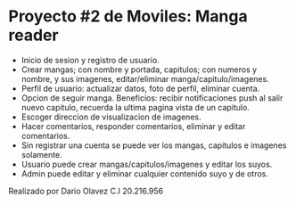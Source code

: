 # Proyecto #2 de Moviles: Manga reader

* Inicio de sesion y registro de usuario.
* Crear mangas; con nombre y portada, capitulos; con numeros y nombre, y sus imagenes, editar/eliminar manga/capitulo/imagenes.
* Perfil de usuario: actualizar datos, foto de perfil, eliminar cuenta.
* Opcion de seguir manga. Beneficios: recibir notificaciones push al salir nuevo capitulo, recuerda la ultima pagina vista de un capitulo.
* Escoger direccion de visualizacion de imagenes.
* Hacer comentarios, responder comentarios, eliminar y editar comentarios.
* Sin registrar una cuenta se puede ver los mangas, capitulos e imagenes solamente.
* Usuario puede crear mangas/capitulos/imagenes y editar los suyos.
* Admin puede editar y eliminar cualquier contenido suyo y de otros.

Realizado por Dario Olavez C.I 20.216.956
